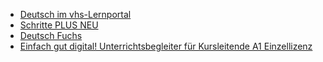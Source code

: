 * [Deutsch im vhs-Lernportal](https://deutsch.vhs-lernportal.de/)
* [Schritte PLUS NEU](https://hueber.de/aktionen/onlinekurse-bamf)
* [Deutsch Fuchs](https://deutschfuchs.de/)
* [Einfach gut digital! Unterrichtsbegleiter für Kursleitende A1 Einzellizenz](https://www.telc.net/shop/detail/article/einfach-gut-digital-unterrichtsbegleiter-fuer-kursleitende-a1-einzellizenz-1.html?p=674)

